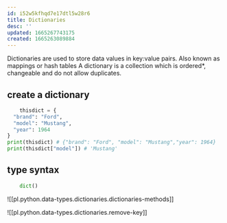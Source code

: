 ```yaml
---
id: i52w5kfhqd7e17dtl5w28r6
title: Dictionaries
desc: ''
updated: 1665267743175
created: 1665263089884
---
```

Dictionaries are used to store data values in key:value pairs.
Also known as mappings or hash tables
A dictionary is a collection which is ordered*, changeable and do not allow duplicates.

## create a dictionary
```python
    thisdict = {
  "brand": "Ford",
  "model": "Mustang",
  "year": 1964
}
print(thisdict) # {"brand": "Ford", "model": "Mustang","year": 1964}
print(thisdict["model"]) # 'Mustang'
```
## type syntax
```python
    dict()
```

![[pl.python.data-types.dictionaries.dictionaries-methods]]

![[pl.python.data-types.dictionaries.remove-key]]